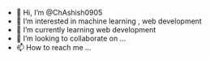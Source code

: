 - 👋 Hi, I’m @ChAshish0905
- 👀 I’m interested in machine learning , web development
- 🌱 I’m currently learning web development
- 💞️ I’m looking to collaborate on ...
- 📫 How to reach me ...

<!---
ChAshish0905/ChAshish0905 is a ✨ special ✨ repository because its `README.md` (this file) appears on your GitHub profile.
You can click the Preview link to take a look at your changes.
--->
